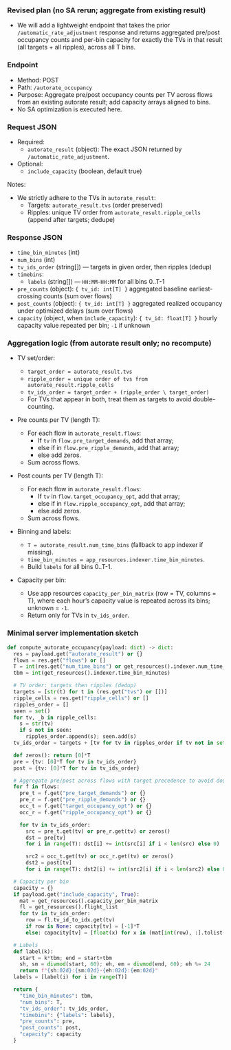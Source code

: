 ### Revised plan (no SA rerun; aggregate from existing result)

- We will add a lightweight endpoint that takes the prior `/automatic_rate_adjustment` response and returns aggregated pre/post occupancy counts and per-bin capacity for exactly the TVs in that result (all targets + all ripples), across all T bins.

### Endpoint
- Method: POST
- Path: `/autorate_occupancy`
- Purpose: Aggregate pre/post occupancy counts per TV across flows from an existing autorate result; add capacity arrays aligned to bins.
- No SA optimization is executed here.

### Request JSON
- Required:
  - `autorate_result` (object): The exact JSON returned by `/automatic_rate_adjustment`.
- Optional:
  - `include_capacity` (boolean, default true)

Notes:
- We strictly adhere to the TVs in `autorate_result`:
  - Targets: `autorate_result.tvs` (order preserved)
  - Ripples: unique TV order from `autorate_result.ripple_cells` (append after targets; dedupe)

### Response JSON
- `time_bin_minutes` (int)
- `num_bins` (int)
- `tv_ids_order` (string[]) — targets in given order, then ripples (dedup)
- `timebins`:
  - `labels` (string[]) — `HH:MM-HH:MM` for all bins 0..T-1
- `pre_counts` (object): `{ tv_id: int[T] }` aggregated baseline earliest-crossing counts (sum over flows)
- `post_counts` (object): `{ tv_id: int[T] }` aggregated realized occupancy under optimized delays (sum over flows)
- `capacity` (object, when `include_capacity`): `{ tv_id: float[T] }` hourly capacity value repeated per bin; `-1` if unknown

### Aggregation logic (from autorate result only; no recompute)
- TV set/order:
  - `target_order = autorate_result.tvs`
  - `ripple_order = unique order of tvs from autorate_result.ripple_cells`
  - `tv_ids_order = target_order + (ripple_order \ target_order)`
  - For TVs that appear in both, treat them as targets to avoid double-counting.

- Pre counts per TV (length T):
  - For each flow in `autorate_result.flows`:
    - If `tv` in `flow.pre_target_demands`, add that array;
    - else if in `flow.pre_ripple_demands`, add that array;
    - else add zeros.
  - Sum across flows.

- Post counts per TV (length T):
  - For each flow in `autorate_result.flows`:
    - If `tv` in `flow.target_occupancy_opt`, add that array;
    - else if in `flow.ripple_occupancy_opt`, add that array;
    - else add zeros.
  - Sum across flows.

- Binning and labels:
  - `T = autorate_result.num_time_bins` (fallback to app indexer if missing).
  - `time_bin_minutes = app_resources.indexer.time_bin_minutes`.
  - Build `labels` for all bins 0..T-1.

- Capacity per bin:
  - Use app resources `capacity_per_bin_matrix` (row = TV, columns = T), where each hour’s capacity value is repeated across its bins; unknown = `-1`.
  - Return only for TVs in `tv_ids_order`.

### Minimal server implementation sketch
```python
def compute_autorate_occupancy(payload: dict) -> dict:
  res = payload.get("autorate_result") or {}
  flows = res.get("flows") or []
  T = int(res.get("num_time_bins") or get_resources().indexer.num_time_bins)
  tbm = int(get_resources().indexer.time_bin_minutes)

  # TV order: targets then ripples (dedup)
  targets = [str(t) for t in (res.get("tvs") or [])]
  ripple_cells = res.get("ripple_cells") or []
  ripples_order = []
  seen = set()
  for tv, _b in ripple_cells:
    s = str(tv)
    if s not in seen:
      ripples_order.append(s); seen.add(s)
  tv_ids_order = targets + [tv for tv in ripples_order if tv not in set(targets)]

  def zeros(): return [0]*T
  pre = {tv: [0]*T for tv in tv_ids_order}
  post = {tv: [0]*T for tv in tv_ids_order}

  # Aggregate pre/post across flows with target precedence to avoid double-counting
  for f in flows:
    pre_t = f.get("pre_target_demands") or {}
    pre_r = f.get("pre_ripple_demands") or {}
    occ_t = f.get("target_occupancy_opt") or {}
    occ_r = f.get("ripple_occupancy_opt") or {}

    for tv in tv_ids_order:
      src = pre_t.get(tv) or pre_r.get(tv) or zeros()
      dst = pre[tv]
      for i in range(T): dst[i] += int(src[i] if i < len(src) else 0)

      src2 = occ_t.get(tv) or occ_r.get(tv) or zeros()
      dst2 = post[tv]
      for i in range(T): dst2[i] += int(src2[i] if i < len(src2) else 0)

  # Capacity per bin
  capacity = {}
  if payload.get("include_capacity", True):
    mat = get_resources().capacity_per_bin_matrix
    fl = get_resources().flight_list
    for tv in tv_ids_order:
      row = fl.tv_id_to_idx.get(tv)
      if row is None: capacity[tv] = [-1]*T
      else: capacity[tv] = [float(x) for x in (mat[int(row), :].tolist())]

  # Labels
  def label(k):
    start = k*tbm; end = start+tbm
    sh, sm = divmod(start, 60); eh, em = divmod(end, 60); eh %= 24
    return f"{sh:02d}:{sm:02d}-{eh:02d}:{em:02d}"
  labels = [label(i) for i in range(T)]

  return {
    "time_bin_minutes": tbm,
    "num_bins": T,
    "tv_ids_order": tv_ids_order,
    "timebins": {"labels": labels},
    "pre_counts": pre,
    "post_counts": post,
    "capacity": capacity
  }
```
